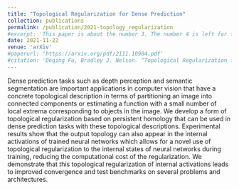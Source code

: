 ```yaml
---
title: "Topological Regularization for Dense Prediction"
collection: publications
permalink: /publication/2021-topology_regularization
#excerpt: 'This paper is about the number 3. The number 4 is left for future work.'
date: 2021-11-22
venue: 'arXiv'
#paperurl: 'https://arxiv.org/pdf/2111.10984.pdf'
#citation: 'Deqing Fu, Bradley J. Nelson. “Topological Regularization for Dense Prediction”. ArXiv abs/2111.10984 (2021): n. pag.'
---
```


Dense prediction tasks such as depth perception and semantic segmentation are important applications in computer vision that have a concrete topological description in terms of partitioning an image into connected components or estimating a function with a small number of local extrema corresponding to objects in the image. We develop a form of topological regularization based on persistent homology that can be used in dense prediction tasks with these topological descriptions. Experimental results show that the output topology can also appear in the internal activations of trained neural networks which allows for a novel use of topological regularization to the internal states of neural networks during training, reducing the computational cost of the regularization. We demonstrate that this topological regularization of internal activations leads to improved convergence and test benchmarks on several problems and architectures.
